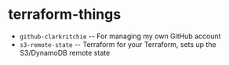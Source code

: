# terraform-things

- `github-clarkritchie` -- For managing my own GitHub account
- `s3-remote-state` -- Terraform for your Terraform, sets up the S3/DynamoDB remote state
